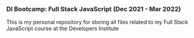 <h3>DI Bootcamp: Full Stack JavaScript (Dec 2021 - Mar 2022) </h3>

This is my personal repository for storing all files related to my Full Stack JavaScript course at the Developers Institute


